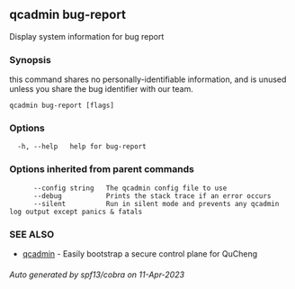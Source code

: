 ## qcadmin bug-report

Display system information for bug report

### Synopsis

this command shares no personally-identifiable information, and is unused unless you share the bug identifier with our team.

```
qcadmin bug-report [flags]
```

### Options

```
  -h, --help   help for bug-report
```

### Options inherited from parent commands

```
      --config string   The qcadmin config file to use
      --debug           Prints the stack trace if an error occurs
      --silent          Run in silent mode and prevents any qcadmin log output except panics & fatals
```

### SEE ALSO

* [qcadmin](qcadmin.md)	 - Easily bootstrap a secure control plane for QuCheng

###### Auto generated by spf13/cobra on 11-Apr-2023
